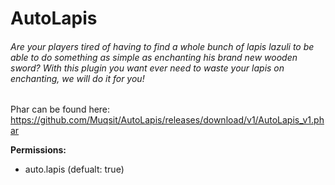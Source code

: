 # AutoLapis
###### Are your players tired of having to find a whole bunch of lapis lazuli to be able to do something as simple as enchanting his brand new wooden sword? With this plugin you want ever need to waste your lapis on enchanting, we will do it for you!

Phar can be found here: https://github.com/Muqsit/AutoLapis/releases/download/v1/AutoLapis_v1.phar

**Permissions:**
- auto.lapis (defualt: true)
